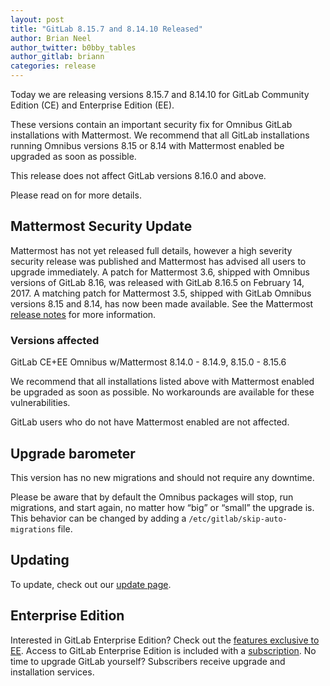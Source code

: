 ```yaml
---
layout: post
title: "GitLab 8.15.7 and 8.14.10 Released"
author: Brian Neel
author_twitter: b0bby_tables
author_gitlab: briann
categories: release
---
```


Today we are releasing versions 8.15.7 and 8.14.10 for GitLab 
Community Edition (CE) and Enterprise Edition (EE). 

These versions contain an important security fix for Omnibus GitLab installations 
with Mattermost. We recommend that all GitLab installations running Omnibus 
versions 8.15 or 8.14 with Mattermost enabled be upgraded as soon as possible.

This release does not affect GitLab versions 8.16.0 and above.

Please read on for more details.

<!-- more -->

## Mattermost Security Update
Mattermost has not yet released full details, however a high severity security
release was published and Mattermost has advised all users to upgrade immediately.
A patch for Mattermost 3.6, shipped with Omnibus versions of GitLab 8.16, was 
released with GitLab 8.16.5 on February 14, 2017. A matching patch for Mattermost 
3.5, shipped with GitLab Omnibus versions 8.15 and 8.14, has now been made available. 
See the Mattermost [release notes] for more information.

[release notes]: https://docs.mattermost.com/administration/changelog.html?highlight=changelog#notes-on-patch-release

### Versions affected

GitLab CE+EE Omnibus w/Mattermost 8.14.0 - 8.14.9, 8.15.0 - 8.15.6

We recommend that all installations listed above with Mattermost enabled be 
upgraded as soon as possible. No workarounds are available for these 
vulnerabilities.

GitLab users who do not have Mattermost enabled are not affected.

## Upgrade barometer

This version has no new migrations and should not require any downtime.

Please be aware that by default the Omnibus packages will stop, run migrations, 
and start again, no matter how “big” or “small” the upgrade is. This behavior 
can be changed by adding a `/etc/gitlab/skip-auto-migrations` file.

## Updating

To update, check out our [update page](https://about.gitlab.com/update).

## Enterprise Edition

Interested in GitLab Enterprise Edition? Check out the [features exclusive to
EE](https://about.gitlab.com/features/#enterprise).
Access to GitLab Enterprise Edition is included with a
[subscription](https://about.gitlab.com/pricing/). No time to upgrade GitLab
yourself? Subscribers receive upgrade and installation services.
